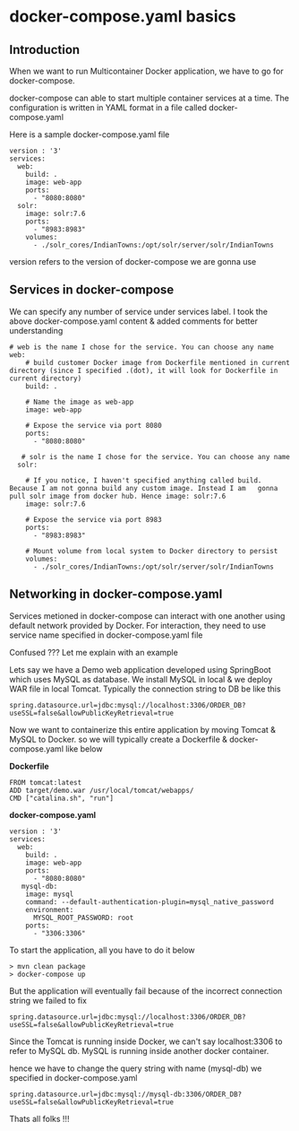 # docker-compose.yaml basics

## Introduction

When we want to run Multicontainer Docker application, we have to go for docker-compose. 

docker-compose can able to start multiple container services at a time. The configuration is written in YAML format in a file called docker-compose.yaml

Here is a sample docker-compose.yaml file

```
version : '3'
services:
  web:
    build: .
    image: web-app
    ports:
      - "8080:8080"
  solr:
    image: solr:7.6
    ports:
      - "8983:8983"
    volumes:
      - ./solr_cores/IndianTowns:/opt/solr/server/solr/IndianTowns
 ```

version refers to the version of docker-compose we are gonna use

## Services in docker-compose

We can specify any number of service under services label. I took the above docker-compose.yaml content & added comments for better understanding

```
# web is the name I chose for the service. You can choose any name
web:
    # build customer Docker image from Dockerfile mentioned in current directory (since I specified .(dot), it will look for Dockerfile in current directory)
    build: .
    
    # Name the image as web-app
    image: web-app
    
    # Expose the service via port 8080
    ports:
      - "8080:8080"
      
   # solr is the name I chose for the service. You can choose any name
  solr:
  
    # If you notice, I haven't specified anything called build. Because I am not gonna build any custom image. Instead I am   gonna pull solr image from docker hub. Hence image: solr:7.6
    image: solr:7.6
    
    # Expose the service via port 8983
    ports:
      - "8983:8983"
      
    # Mount volume from local system to Docker directory to persist 
    volumes:
      - ./solr_cores/IndianTowns:/opt/solr/server/solr/IndianTowns
 ```
 
## Networking in docker-compose.yaml
 
Services metioned in docker-compose can interact with one another using default network provided by Docker. For interaction, they need to use service name specified in docker-compose.yaml file

Confused ??? Let me explain with an example

Lets say we have a Demo web application developed using SpringBoot which uses MySQL as database. We install MySQL in local & we deploy WAR file in local Tomcat. Typically the connection string to DB be like this

```
spring.datasource.url=jdbc:mysql://localhost:3306/ORDER_DB?useSSL=false&allowPublicKeyRetrieval=true
```

Now we want to containerize this entire application by moving Tomcat & MySQL to Docker. so we will typically create a Dockerfile & docker-compose.yaml like below

**Dockerfile**
```
FROM tomcat:latest
ADD target/demo.war /usr/local/tomcat/webapps/
CMD ["catalina.sh", "run"]
```

**docker-compose.yaml**
```
version : '3'
services:
  web:
    build: .
    image: web-app
    ports:
      - "8080:8080"
   mysql-db:
    image: mysql
    command: --default-authentication-plugin=mysql_native_password
    environment:
      MYSQL_ROOT_PASSWORD: root
    ports:
      - "3306:3306"
```

To start the application, all you have to do it below

```
> mvn clean package
> docker-compose up
```

But the application will eventually fail because of the incorrect connection string we failed to fix

```
spring.datasource.url=jdbc:mysql://localhost:3306/ORDER_DB?useSSL=false&allowPublicKeyRetrieval=true
```

Since the Tomcat is running inside Docker, we can't say localhost:3306 to refer to MySQL db. MySQL is running inside another docker container.

hence we have to change the query string with name (mysql-db) we specified in docker-compose.yaml

```
spring.datasource.url=jdbc:mysql://mysql-db:3306/ORDER_DB?useSSL=false&allowPublicKeyRetrieval=true
```

Thats all folks !!!
